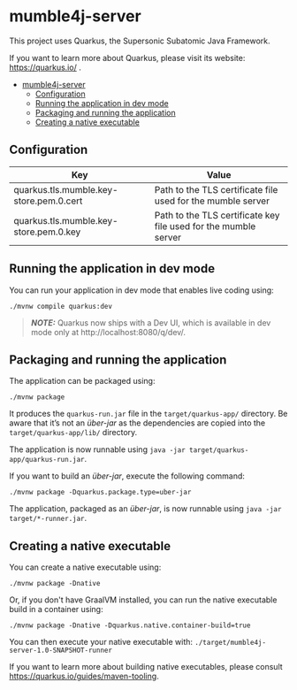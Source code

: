 # mumble4j-server

This project uses Quarkus, the Supersonic Subatomic Java Framework.

If you want to learn more about Quarkus, please visit its website: https://quarkus.io/ .

<!-- TOC -->
* [mumble4j-server](#mumble4j-server)
  * [Configuration](#configuration)
  * [Running the application in dev mode](#running-the-application-in-dev-mode)
  * [Packaging and running the application](#packaging-and-running-the-application)
  * [Creating a native executable](#creating-a-native-executable)
<!-- TOC -->

## Configuration

| Key                                     | Value                                                           |
|-----------------------------------------|-----------------------------------------------------------------|
| quarkus.tls.mumble.key-store.pem.0.cert | Path to the TLS certificate file used for the mumble server     |
| quarkus.tls.mumble.key-store.pem.0.key  | Path to the TLS certificate key file used for the mumble server |

## Running the application in dev mode

You can run your application in dev mode that enables live coding using:

```shell script
./mvnw compile quarkus:dev
```

> **_NOTE:_**  Quarkus now ships with a Dev UI, which is available in dev mode only at http://localhost:8080/q/dev/.

## Packaging and running the application

The application can be packaged using:

```shell script
./mvnw package
```

It produces the `quarkus-run.jar` file in the `target/quarkus-app/` directory.
Be aware that it’s not an _über-jar_ as the dependencies are copied into the `target/quarkus-app/lib/` directory.

The application is now runnable using `java -jar target/quarkus-app/quarkus-run.jar`.

If you want to build an _über-jar_, execute the following command:

```shell script
./mvnw package -Dquarkus.package.type=uber-jar
```

The application, packaged as an _über-jar_, is now runnable using `java -jar target/*-runner.jar`.

## Creating a native executable

You can create a native executable using:

```shell script
./mvnw package -Dnative
```

Or, if you don't have GraalVM installed, you can run the native executable build in a container using:

```shell script
./mvnw package -Dnative -Dquarkus.native.container-build=true
```

You can then execute your native executable with: `./target/mumble4j-server-1.0-SNAPSHOT-runner`

If you want to learn more about building native executables, please consult https://quarkus.io/guides/maven-tooling.
